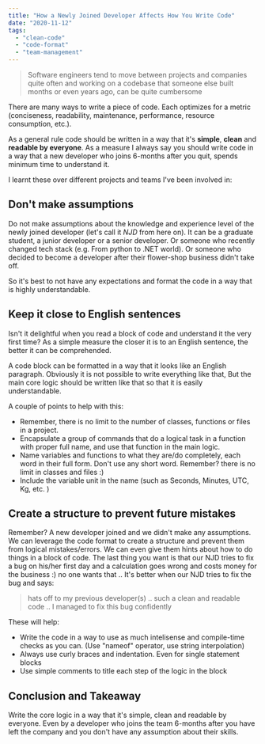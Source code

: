 ```yaml
---
title: "How a Newly Joined Developer Affects How You Write Code"
date: "2020-11-12"
tags: 
  - "clean-code"
  - "code-format"
  - "team-management"
---
```


> Software engineers tend to move between projects and companies quite often and working on a codebase that someone else built months or even years ago, can be quite cumbersome

There are many ways to write a piece of code. Each optimizes for a metric (conciseness, readability, maintenance, performance, resource consumption, etc.).

As a general rule code should be written in a way that it's **simple**, **clean** and **readable by everyone**. As a measure I always say you should write code in a way that a new developer who joins 6-months after you quit, spends minimum time to understand it.

I learnt these over different projects and teams I've been involved in:

## Don't make assumptions

Do not make assumptions about the knowledge and experience level of the newly joined developer (let's call it _NJD_ from here on). It can be a graduate student, a junior developer or a senior developer. Or someone who recently changed tech stack (e.g. From python to .NET world). Or someone who decided to become a developer after their flower-shop business didn't take off.

So it's best to not have any expectations and format the code in a way that is highly understandable.

## Keep it close to English sentences

Isn't it delightful when you read a block of code and understand it the very first time? As a simple measure the closer it is to an English sentence, the better it can be comprehended.

A code block can be formatted in a way that it looks like an English paragraph. Obviously it is not possible to write everything like that, But the main core logic should be written like that so that it is easily understandable.

A couple of points to help with this:

- Remember, there is no limit to the number of classes, functions or files in a project.
- Encapsulate a group of commands that do a logical task in a function with proper full name, and use that function in the main logic.
- Name variables and functions to what they are/do completely, each word in their full form. Don't use any short word. Remember? there is no limit in classes and files :)
- Include the variable unit in the name (such as Seconds, Minutes, UTC, Kg, etc. )

## Create a structure to prevent future mistakes

Remember? A new developer joined and we didn't make any assumptions. We can leverage the code format to create a structure and prevent them from logical mistakes/errors. We can even give them hints about how to do things in a block of code. The last thing you want is that our NJD tries to fix a bug on his/her first day and a calculation goes wrong and costs money for the business :) no one wants that .. It's better when our NJD tries to fix the bug and says:

> hats off to my previous developer(s) .. such a clean and readable code .. I managed to fix this bug confidently

These will help:

- Write the code in a way to use as much intelisense and compile-time checks as you can. (Use "nameof" operator, use string interpolation)
- Always use curly braces and indentation. Even for single statement blocks
- Use simple comments to title each step of the logic in the block

## Conclusion and Takeaway

Write the core logic in a way that it's simple, clean and readable by everyone. Even by a developer who joins the team 6-months after you have left the company and you don't have any assumption about their skills.
